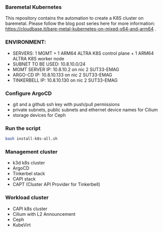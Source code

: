 ### Baremetal Kubernetes

This repository contains the automation to create a K8S cluster on baremetal.
Please follow the blog post series here for more information: https://cloudbase.it/bare-metal-kubernetes-on-mixed-x64-and-arm64 .

### ENVIRONMENT:

* SERVERS: 1 MGMT + 1 ARM64 ALTRA K8S control plane + 1 ARM64 ALTRA K8S worker node
* SUBNET TO BE USED: 10.8.10.0/24
* MGMT SERVER IP: 10.8.10.2 on nic 2 SUT33-EMAG
* ARGO-CD IP: 10.8.10.133 on nic 2 SUT33-EMAG
* TINKERBELL IP: 10.8.10.130 on nic 2 SUT33-EMAG

### Configure ArgoCD

  * git and a github ssh key with push/pull permissions
  * private subnets, public subnets and ethernet device names for Cilium
  * storage devices for Ceph

### Run the script

```bash
bash install-k8s-all.sh
```

### Management cluster

  * k3d k8s cluster
  * ArgoCD
  * Tinkerbel stack
  * CAPI stack
  * CAPT (Cluster API Provider for Tinkerbell)


### Workload cluster

  * CAPI k8s cluster
  * Cilium with L2 Announcement
  * Ceph
  * KubeVirt

